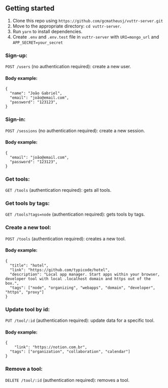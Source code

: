 ## Getting started

1. Clone this repo using `https://github.com/gcmatheusj/vuttr-server.git`
2. Move to the appropriate directory: `cd vuttr-server`.<br />
3. Run `yarn` to install dependencies.<br />
4. Create `.env` and `.env.test` file in `vuttr-server` with `URI=mongo_url` and `APP_SECRET=your_secret`<br />

### Sign-up:

`POST /users` (no authentication required): create a new user.

#### Body example:

```
{
  "name": "João Gabriel",
  "email": "joão@email.com",
  "password": "123123",
}
```

### Sign-in:

`POST /sessions` (no authentication required): create a new session.

#### Body example:

```
{
  "email": "joão@email.com",
  "password": "123123",
}
```

### Get tools:

`GET /tools` (authentication required): gets all tools.

### Get tools by tags:

`GET /tools?tags=node` (authentication required): gets tools by tags.

### Create a new tool:

`POST /tools` (authentication required): creates a new tool.

#### Body example:

```
{
  "title": "hotel",
  "link": "https://github.com/typicode/hotel",
  "description": "Local app manager. Start apps within your browser, developer tool with local .localhost domain and https out of the box.",
  "tags": ["node", "organizing", "webapps", "domain", "developer", "https", "proxy"]
}
```

### Update tool by id:

`PUT /tool/:id` (authentication required): update data for a specific tool.

#### Body example:

```
{
	"link": "https://notion.com.br",
  "tags": ["organization", "collaboration", "calendar"]
}
```

### Remove a tool:

`DELETE /tool/:id` (authentication required): removes a tool.
